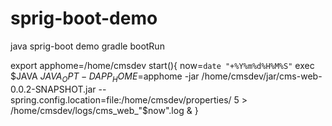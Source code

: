 # sprig-boot-demo
java sprig-boot demo
gradle bootRun


export apphome=/home/cmsdev
start(){
 now=`date "+%Y%m%d%H%M%S"`
 exec $JAVA ${JAVA_OPT}  -DAPP_HOME=$apphome -jar /home/cmsdev/jar/cms-web-0.0.2-SNAPSHOT.jar --spring.config.location=file:/home/cmsdev/properties/  5 > /home/cmsdev/logs/cms_web_"$now".log &
}